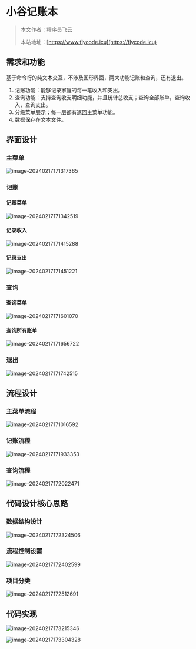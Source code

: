 # 小谷记账本
> 本文作者：程序员飞云
>
> 本站地址：[https://www.flycode.icu](https://flycode.icu)



## 需求和功能

基于命令行的纯文本交互，不涉及图形界面，两大功能记账和查询，还有退出。

1. 记账功能：能够记录家庭的每一笔收入和支出。
2. 查询功能：支持查询收支明细功能，并且统计总收支；查询全部账单，查询收入，查询支出。
3. 分级菜单展示；每一层都有返回主菜单功能。
4. 数据保存在文本文件。



## 界面设计

### 主菜单

![image-20240217171317365](http://cdn.flycode.icu/codeCenterImg/image-20240217171317365.png)





### 记账

#### 记账菜单

![image-20240217171342519](http://cdn.flycode.icu/codeCenterImg/image-20240217171342519.png)



#### 记录收入

![image-20240217171415288](http://cdn.flycode.icu/codeCenterImg/image-20240217171415288.png)



#### 记录支出

![image-20240217171451221](http://cdn.flycode.icu/codeCenterImg/image-20240217171451221.png)



### 查询

#### 查询菜单

![image-20240217171601070](http://cdn.flycode.icu/codeCenterImg/image-20240217171601070.png)

#### 查询所有账单

![image-20240217171656722](http://cdn.flycode.icu/codeCenterImg/image-20240217171656722.png)



### 退出

![image-20240217171742515](http://cdn.flycode.icu/codeCenterImg/image-20240217171742515.png)

## 流程设计

### 主菜单流程

![image-20240217171016592](http://cdn.flycode.icu/codeCenterImg/image-20240217171016592.png)

### 记账流程

![image-20240217171933353](http://cdn.flycode.icu/codeCenterImg/image-20240217171933353.png)



### 查询流程

![image-20240217172022471](http://cdn.flycode.icu/codeCenterImg/image-20240217172022471.png)



## 代码设计核心思路

### 数据结构设计

![image-20240217172324506](http://cdn.flycode.icu/codeCenterImg/image-20240217172324506.png)

### 流程控制设置

![image-20240217172402599](http://cdn.flycode.icu/codeCenterImg/image-20240217172402599.png)

### 项目分类

![image-20240217172512691](http://cdn.flycode.icu/codeCenterImg/image-20240217172512691.png)





## 代码实现

![image-20240217173215346](http://cdn.flycode.icu/codeCenterImg/image-20240217173215346.png)

![image-20240217173304328](http://cdn.flycode.icu/codeCenterImg/image-20240217173304328.png)
